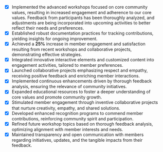 - [x] Implemented the advanced workshops focused on core community values, resulting in increased engagement and adherence to our core values. Feedback from participants has been thoroughly analyzed, and adjustments are being incorporated into upcoming activities to better reflect their needs and preferences.
- [x] Established robust documentation practices for tracking contributions, yielding insights for ongoing improvement.
- [x] Achieved a **25%** increase in member engagement and satisfaction resulting from recent workshops and collaborative projects, demonstrating effective strategies.
- [x] Integrated innovative interactive elements and customized content into engagement activities, tailored to member preferences.
- [x] Launched collaborative projects emphasizing respect and empathy, receiving positive feedback and enriching member interactions.
- [x] Implemented continuous enhancements driven by thorough feedback analysis, ensuring the relevance of community initiatives.
- [x] Expanded educational resources to foster a deeper understanding of core values and promote community growth.
- [x] Stimulated member engagement through inventive collaborative projects that nurture creativity, empathy, and shared solutions.
- [x] Developed enhanced recognition programs to commend member contributions, reinforcing community spirit and participation.
- [x] Refined future workshop topics based on thorough feedback analysis, optimizing alignment with member interests and needs.
- [x] Maintained transparency and open communication with members regarding initiatives, updates, and the tangible impacts from their feedback.